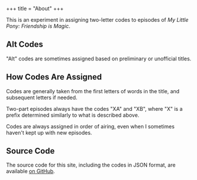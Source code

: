 +++
title = "About"
+++

This is an experiment in assigning two-letter codes to episodes of *My Little Pony: Friendship is Magic*.

## Alt Codes

"Alt" codes are sometimes assigned based on preliminary or unofficial titles.

## How Codes Are Assigned

Codes are generally taken from the first letters of words in the title, and subsequent letters if needed.

Two-part episodes always have the codes "XA" and "XB", where "X" is a prefix determined similarly to what is described above.

Codes are always assigned in order of airing, even when I sometimes haven't kept up with new episodes.

## Source Code

The source code for this site, including the codes in JSON format, are available [on GitHub](https://github.com/jack126guy).